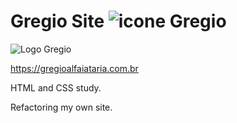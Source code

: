 Gregio Site  ![icone Gregio](https://gregioalfaiataria.com.br/assets/favicon.ico)
=================================================================================

![Logo Gregio](https://gregioalfaiataria.com.br/assets/imagem_site_2.png)

<https://gregioalfaiataria.com.br>

HTML and CSS study.

Refactoring my own site.
